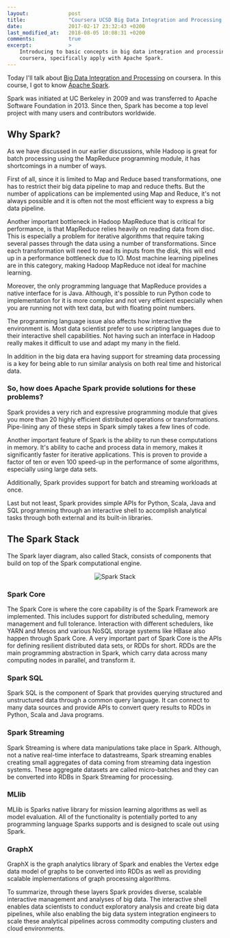 ```yaml
---
layout:             post
title:              "Coursera UCSD Big Data Integration and Processing review"
date:               2017-02-17 23:32:43 +0200
last_modified_at:   2018-08-05 10:08:31 +0200
comments:           true
excerpt:            >
    Introducing to basic concepts in big data integration and processing by
    coursera, specifically apply with Apache Spark.
---
```


Today I'll talk about [Big Data Integration and Processing][Big Data Integration and Processing]
on coursera. In this course, I got to know [Apache Spark][Apache Spark].

Spark was initiated at UC Berkeley in 2009 and was transferred to Apache
Software Foundation in 2013. Since then, Spark has become a top level project
with many users and contributors worldwide.

## Why Spark?

As we have discussed in our earlier discussions, while Hadoop is great for batch
processing using the MapReduce programming module, it has shortcomings in a
number of ways.

First of all, since it is limited to Map and Reduce based transformations, one
has to restrict their big data pipeline to map and reduce thefts. But the number
of applications can be implemented using Map and Reduce, it's not always
possible and it is often not the most efficient way to express a big data
pipeline.

Another important bottleneck in Hadoop MapReduce that is critical for
performance, is that MapReduce relies heavily on reading data from disc. This is
especially a problem for iterative algorithms that require taking several passes
through the data using a number of transformations. Since each transformation
will need to read its inputs from the disk, this will end up in a performance
bottleneck due to IO. Most machine learning pipelines are in this category,
making Hadoop MapReduce not ideal for machine learning.

Moreover, the only programming language that MapReduce provides a native
interface for is Java. Although, it's possible to run Python code to
implementation for it is more complex and not very efficient especially when you
are running not with text data, but with floating point numbers.

The programming language issue also affects how interactive the environment is.
Most data scientist prefer to use scripting languages due to their interactive
shell capabilities. Not having such an interface in Hadoop really makes it
difficult to use and adapt my many in the field.

In addition in the big data era having support for streaming data processing is
a key for being able to run similar analysis on both real time and historical
data.

### So, how does Apache Spark provide solutions for these problems?

Spark provides a very rich and expressive programming module that gives you more
than 20 highly efficient distributed operations or transformations. Pipe-lining
any of these steps in Spark simply takes a few lines of code.

Another important feature of Spark is the ability to run these computations in
memory. It's ability to cache and process data in memory, makes it significantly
faster for iterative applications. This is proven to provide a factor of ten or
even 100 speed-up in the performance of some algorithms, especially using large
data sets.

Additionally, Spark provides support for batch and streaming workloads at once.

Last but not least, Spark provides simple APIs for Python, Scala, Java and SQL
programming through an interactive shell to accomplish analytical tasks through
both external and its built-in libraries. 

## The Spark Stack

The Spark layer diagram, also called Stack, consists of components that build on
top of the Spark computational engine.

<p align="center">
  <img alt="Spark Stack" src="{{ site.baseurl }}/images/20170217-spark-stack.png"/>
</p>

### Spark Core

The Spark Core is where the core capability is of the Spark Framework are
implemented. This includes support for distributed scheduling, memory management
and full tolerance. Interaction with different schedulers, like YARN and Mesos
and various NoSQL storage systems like HBase also happen through Spark Core. A
very important part of Spark Core is the APIs for defining resilient distributed
data sets, or RDDs for short. RDDs are the main programming abstraction in Spark,
which carry data across many computing nodes in parallel, and transform it.

### Spark SQL

Spark SQL is the component of Spark that provides querying structured and
unstructured data through a common query language. It can connect to many data
sources and provide APIs to convert query results to RDDs in Python, Scala and
Java programs.

### Spark Streaming

Spark Streaming is where data manipulations take place in Spark. Although, not a
native real-time interface to datastreams, Spark streaming enables creating
small aggregates of data coming from streaming data ingestion systems. These
aggregate datasets are called micro-batches and they can be converted into RDBs
in Spark Streaming for processing.

### MLlib

MLlib is Sparks native library for mission learning algorithms as well as model
evaluation. All of the functionality is potentially ported to any programming
language Sparks supports and is designed to scale out using Spark.

### GraphX

GraphX is the graph analytics library of Spark and enables the Vertex edge data
model of graphs to be converted into RDDs as well as providing scalable
implementations of graph processing algorithms.

To summarize, through these layers Spark provides diverse, scalable interactive
management and analyses of big data. The interactive shell enables data
scientists to conduct exploratory analysis and create big data pipelines, while
also enabling the big data system integration engineers to scale these
analytical pipelines across commodity computing clusters and cloud environments.

[Big Data Integration and Processing]: https://www.coursera.org/learn/big-data-integration-processing
[Apache Spark]: http://spark.apache.org
